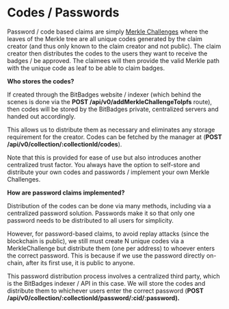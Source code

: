 # Codes / Passwords

Password / code based claims are simply [Merkle Challenges](../../core-concepts/approval-criteria.md) where the leaves of the Merkle tree are all unique codes generated by the claim creator (and thus only known to the claim creator and not public). The claim creator then distributes the codes to the users they want to receive the badges / be approved. The claimees will then provide the valid Merkle path with the unique code as leaf to be able to claim badges.

**Who stores the codes?**

&#x20;If created through the BitBadges website / indexer (which behind the scenes is done via the **POST /api/v0/addMerkleChallengeToIpfs** route), then codes will be stored by the BitBadges private, centralized servers and handed out accordingly.&#x20;

This allows us to distribute them as necessary and eliminates any storage requirement for the creator. Codes can be fetched by the manager at (**POST /api/v0/collection/:collectionId/codes**).

Note that this is provided for ease of use but also introduces another centralized trust factor. You always have the option to self-store and distribute your own codes and passwords / implement your own Merkle Challenges.

**How are password claims implemented?**

Distribution of the codes can be done via many methods, including via a centralized password solution. Passwords make it so that only one password needs to be distributed to all users for simplicity.

However, for password-based claims, to avoid replay attacks (since the blockchain is public), we still must create N unique codes via a MerkleChallenge but distribute them (one per address) to whoever enters the correct password. This is because if we use the password directly on-chain, after its first use, it is public to anyone.&#x20;

This password distribution process involves a centralized third party, which is the BitBadges indexer / API in this case. We will store the codes and distribute them to whichever users enter the correct password (**POST /api/v0/collection/:collectionId/password/:cid/:password).**

